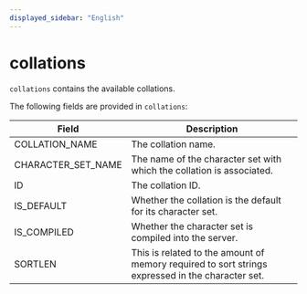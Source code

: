```yaml
---
displayed_sidebar: "English"
---
```


# collations

`collations` contains the available collations.

The following fields are provided in `collations`:

| **Field**          | **Description**                                              |
| ------------------ | ------------------------------------------------------------ |
| COLLATION_NAME     | The collation name.                                          |
| CHARACTER_SET_NAME | The name of the character set with which the collation is associated. |
| ID                 | The collation ID.                                            |
| IS_DEFAULT         | Whether the collation is the default for its character set.  |
| IS_COMPILED        | Whether the character set is compiled into the server.       |
| SORTLEN            | This is related to the amount of memory required to sort strings expressed in the character set. |
